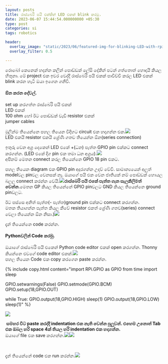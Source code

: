 ```yaml
---
layout: posts
title: රාස්බෙරි පයි එක්කින් LED එකක් blink කරමු.
date: 2023-06-07 15:44:54.000000000 +05:30
type: post
categories: si
tags: robotics

header:
  overlay_image: "static/2023/06/featured-img-for-blinking-LED-with-rpi.png"
  overlay_filter: 0.5

---
```

රොබෝ කෙනෙක් හදන්න කලින් පොඩ්ඩක් ලේසි දේකින් පටන් ගත්තොත් හොදයි කියල හිතුනා. මේ project එක ඉවර වෙද්දි රාස්බෙරි පයි එකක් පාවිච්චි කරල LED එකක් blink කරන හැටි ඔයා ඉගෙන ගනීවි.


#### ඕන කරන දේවල්.
<p>set up කරගත්ත රාස්බෙරි පයි එකක්<br />
LED එකක්<br />
100 ohm හෝ ඊට පොඩ්ඩක් වැඩි resistor එකක්<br />
jumper cables</p>
<p>මුලින්ම තියෙන්නෙ පහල තියෙන විදිහට circuit එක හදාගන්න එක.<img src="{{ site.baseurl }}/static/2023/06/LED-and-resistor-connected-series-e1686144596759.png" /><br />
LED එකයි resistor එකයි ශ්‍රේණි ගතව තියෙන්න ඕන(series connection)</p>
<p>ඉතුරු වෙන අග්‍ර දෙකෙන් LED එකේ +(ධන) පැත්ත GPIO pin එක්කට connect කරගන්න. (LED එකේ දිග pin එක තමා ධන අග්‍රය).<img src="{{ site.baseurl }}/static/2023/06/LED-terminals.png" /><br />
අපිනම් මෙතන connect කරල තියෙන්නෙ GPIO 18 pin එකට.</p>
<p>පහල තියෙන diagram එක GPIO pin අදුරගන්න උදව් වේවි. සාමාන්‍යයෙන් අලුත් modelවල pinවල වෙනසක් නෑ. ඔයාගේ පයි එක වෙන ජාතියක් නම් පොඩ්ඩක් හොයල බලල connect කරන්න වෙයි.<img src="{{ site.baseurl }}/static/2023/06/GPIO-pinouts.jpg" /><strong>රාස්බෙරි පයි එකේ පැත්ත ගැන සැලකිලිමත් වෙන්න</strong>.මෙතන GP කියල තියෙන්නේ GPIO pinවලට GND කියල තියෙන්නෙ ground pinවලට.</p>
<p>ඊට පස්සෙ අනිත් පැත්ත(- පැත්ත)ground pin එක්කට connect කරගන්න.<br />
මතක තියාගන්න පැත්ත කියල කීවේ resistor එකත් ශ්‍රේණි ගතව(series) connect වෙලා තියෙන්න ඕන නිසා.)<img src="{{ site.baseurl }}/static/2023/06/connecting-a-LED-to-GPIO-pin.png" /></p>
<p>දැන් තියෙන්නෙ code කරන්න.</p>
<h4>Pythonවලින් Code කරමු.</h4>
<p>ඔයාගේ රාස්බෙරි පයි එකෙන් Python code editor එකක් open කරගන්න. Thonny කියන්නෙ එවගේ code editor එකක්.<img src="{{ site.baseurl }}/static/2023/06/open-thonny.png" /><br />
පහල තියෙන Code එක copy කරගෙන paste කරන්න.</p>

{% include copy.html content="import RPi.GPIO as GPIO
from time import sleep

GPIO.setwarnings(False)
GPIO.setmode(GPIO.BCM)
GPIO.setup(18,GPIO.OUT)

while True:
    GPIO.output(18,GPIO.HIGH)
    sleep(1)
    GPIO.output(18,GPIO.LOW)
    sleep(1)" %}

<p><img src="{{ site.baseurl }}/static/2023/06/paste-the-code.png" /></p>
<p><strong> සමහර විට paste කරද්දි indentation එක නැති වෙන්න පුලුවන්. එහෙම උනොත් Tab එක ඔබල හරි space 4ක් තියල හරි indentation එක හදාගන්න.</strong><br />
ඔයාගේ file එක save කරගන්න.<img src="{{ site.baseurl }}/static/2023/06/LED-blink-codesave.png" /><img src="{{ site.baseurl }}/static/2023/06/save-the-code.png" /></p>
<p>&nbsp;</p>
<p>දැන් තියෙන්නේ code එක run කරන්න.<img src="{{ site.baseurl }}/static/2023/06/LED-blink-coderun.png" /></p>
<p>&nbsp;</p>
